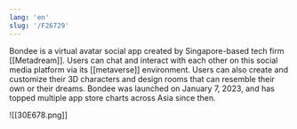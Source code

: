 ```yaml
---
lang: 'en'
slug: '/F26729'
---
```


Bondee is a virtual avatar social app created by Singapore-based tech firm [[Metadream]]. Users can chat and interact with each other on this social media platform via its [[metaverse]] environment. Users can also create and customize their 3D characters and design rooms that can resemble their own or their dreams. Bondee was launched on January 7, 2023, and has topped multiple app store charts across Asia since then.

![[30E678.png]]
